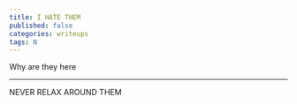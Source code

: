 ```yaml
---
title: I HATE THEM
published: false
categories: writeups
tags: N
---
```


Why are they here

---
NEVER RELAX AROUND THEM
